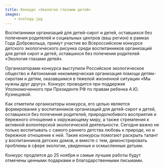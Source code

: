 ```yaml
---
title: Конкурс «Экология глазами детей»
images:
    - ecology.jpg
---
```

Воспитанники организаций для детей-сирот и детей, оставшихся без
попечения родителей и социальных центров (ваш регион)  в рамках Года
Добровольца, примут участие во Всероссийском конкурсе детского
экологического рисунка среди воспитанников организаций для детей
сирот и детей, оставшихся без попечения родителей «Экология глазами
детей».

<!--more-->
Организаторами конкурса выступили Российское экологическое
общество и Автономная некоммерческая организация помощи детям-
сиротам и детям, оказавшимся в тяжелой жизненной ситуации «Мы
нужны друг другу». Конкурс проводится при поддержке Уполномоченного
при Президенте РФ по правам ребенка А.Ю. Кузнецовой.

Как отметили организаторы конкурса, его целью является формирование у
воспитанников организаций для детей-сирот и детей, оставшихся без
попечения родителей, природолюбивого восприятия и бережного отношения
к окружающему миру, а также стремления к активной волонтерской
экологической деятельности.  Сегодня важно не только воспитывать с самого
раннего детства любовь к природе, но и бережное отношение к ней. Такие
конкурсы помогают раскрыть талант у воспитанников детских домов, и
вместе с тем, демонстрировать  проблемы в сфере экологии, увиденные и
осмысленные детьми.

Конкурс продлится до 25 ноября и самые лучшие работы будут отмечены
ценными подарками и благодарственными письмами.
